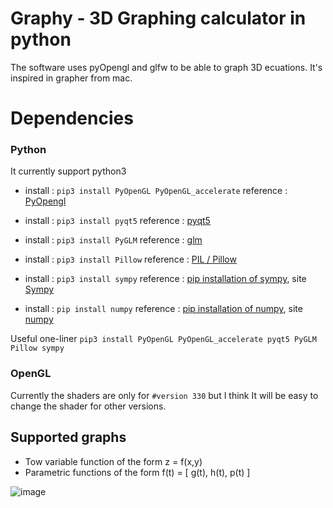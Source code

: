 <h1> Graphy - 3D Graphing calculator in python </h1>

The software uses pyOpengl and glfw to be able to graph 3D ecuations. It's inspired in grapher from mac.

<h1> Dependencies </h1>

### Python

It currently support python3

* install : `pip3 install PyOpenGL PyOpenGL_accelerate`  reference : [PyOpengl](http://pyopengl.sourceforge.net/documentation/installation.html)

* install : `pip3 install pyqt5` reference : [pyqt5](http://pyqt.sourceforge.net/Docs/PyQt5/installation.html)

* install : `pip3 install PyGLM` reference : [glm](https://pypi.org/project/PyGLM/)

* install : `pip3 install Pillow` reference : [PIL / Pillow](https://pillow.readthedocs.io/en/latest/installation.html)

* install : `pip3 install sympy` reference : [pip installation of sympy](https://pypi.org/project/sympy/), site [Sympy](http://www.sympy.org/en/index.html)

* install : `pip install numpy` reference : [pip installation of numpy](https://pypi.org/project/numpy/), site [numpy](http://www.numpy.org)

Useful one-liner
`pip3 install PyOpenGL PyOpenGL_accelerate pyqt5 PyGLM Pillow sympy`

### OpenGL

Currently the shaders are only for `#version 330` but I think It will be easy to change the shader for other versions.

<h2> Supported graphs </h2>
<ul>
  <li> Tow variable function of the form z = f(x,y) </li>
  <li> Parametric functions of the form f(t) = [ g(t), h(t), p(t) ]</li>
</ul>

![image](https://i.imgur.com/7etOedx.png)
